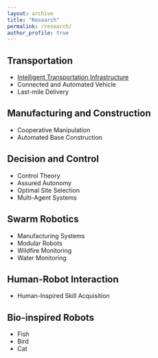 ```yaml
---
layout: archive
title: "Research"
permalink: /research/
author_profile: true
---
```


## Transportation

* [Intelligent Transportation Infrastructure](./ResearchProjects/ITI.md)
* Connected and Automated Vehicle
* Last-mile Delivery

## Manufacturing and Construction

* Cooperative Manipulation
* Automated Base Construction

## Decision and Control

* Control Theory
* Assured Autonomy
* Optimal Site Selection
* Multi-Agent Systems

## Swarm Robotics

* Manufacturing Systems
* Modular Robots
* Wildfire Monitoring
* Water Monitoring

## Human-Robot Interaction

* Human-Inspired Skill Acquisition

## Bio-inspired Robots

* Fish
* Bird
* Cat 



